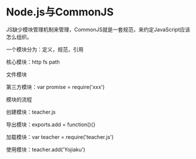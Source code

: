# Node.js与CommonJS

JS缺少模块管理机制来管理，CommonJS就是一套规范，来约定JavaScript应该怎么组织。

一个模块分为：定义，规范，引用

核心模块：http fs path

文件模块

第三方模块：var promise = require\('xxx'\)



模块的流程

创建模块：teacher.js

导出模块：exports.add = function\(\){}

加载模块：var teacher = require\('teacher.js'\)

使用模块：teacher.add\('Yojiaku'\)

